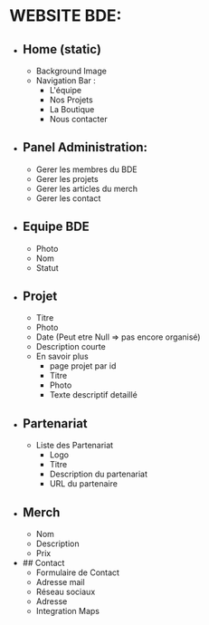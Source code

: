 # WEBSITE BDE:

  - ## Home (static)
    - Background Image
    - Navigation Bar :
	    - L'équipe
	    - Nos Projets
	    - La Boutique
	    - Nous contacter
  - ## Panel Administration:
    - Gerer les membres du BDE
    - Gerer les projets
    - Gerer les articles du merch
    - Gerer les contact
  - ## Equipe BDE
    - Photo
    - Nom
    - Statut
  - ## Projet
    - Titre
    - Photo
    - Date (Peut etre Null => pas encore organisé)
    - Description courte
    - En savoir plus
	    - page projet par id
	    - Titre
	    - Photo
	    - Texte descriptif detaillé
  - ## Partenariat
    - Liste des Partenariat
	    - Logo
	    - Titre
	    - Description du partenariat
	    - URL du partenaire
  - ## Merch
    - Nom
    - Description
    - Prix
  - ## Contact
    - Formulaire de Contact
    - Adresse mail
    - Réseau sociaux
    - Adresse
    - Integration Maps
	
